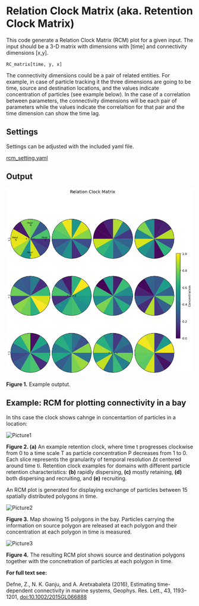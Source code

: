 # Relation Clock Matrix (aka. Retention Clock Matrix)

This code generate a Relation Clock Matrix (RCM) plot for a given input. The input should be a 3-D matrix with dimensions with [time] and connectivity dimensions [x,y]. 

```
RC_matrix[time, y, x]
```
The connectivity dimensions could be a pair of related entities. For example, in case of particle tracking it the three dimensions are going to be time, source and destination locations, and the values indicate concentration of particles (see example below). In the case of a correlation between parameters, the connectivity dimensions will be each pair of parameters while the values indicate the correlaltion for that pair and the time dimension can show the time lag.     

## Settings
Settings can be adjusted with the included yaml file.


[rcm_setting.yaml](https://github.com/zdefne-usgs/RCM/blob/main/rcm_input.yaml)

## Output

![Example output plot](sample_output.png)

**Figure 1.** Example outptut.

## Example: RCM for plotting connectivity in a bay

In tihs case the clock shows cahnge in concentartion of particles in a location:

![Picture1](https://github.com/user-attachments/assets/c74cfc27-ce3a-40e1-beee-9d3fb935ec89) 

**Figure 2. (a)** An example retention clock, where time t progresses clockwise from 0 to a time scale T as particle concentration P decreases from 1 to 0. Each slice represents the granularity of temporal resolution Δt centered around time ti. Retention clock examples for domains with different particle retention characteristics: **(b)** rapidly dispersing, **(c)** mostly retaining, **(d)** both dispersing and recruiting, and **(e)** recruiting.

An RCM plot is generated for displaying exchange of particles between 15 spatially distributed polygons in time. 

![Picture2](https://github.com/user-attachments/assets/8ab94dd4-f1e1-48d8-8201-d9dcf305e72a)

**Figure 3.** Map showing 15 polygons in the bay. Particles carrying the information on source polygon are released at each polygon and their concentration at each polygon in time is measured.   

![Picture3](https://github.com/user-attachments/assets/99031ed7-2d4d-41cc-b688-dcd7b62bd373)

**Figure 4.** The resulting RCM plot shows source and destination polygons together with the concnetration of particles at each polygon in time.  

**For full text see:**

Defne, Z., N. K. Ganju, and A. Aretxabaleta (2016), Estimating time-dependent connectivity in marine systems, Geophys. Res. Lett., 43, 1193–1201, [doi:10.1002/2015GL066888](https://doi.org/10.1002/2015GL066888)
